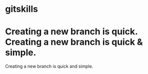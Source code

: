 gitskills
=========
Creating a new branch is quick.
Creating a new branch is quick & simple.
=======

Creating a new branch is quick and simple.
